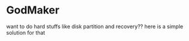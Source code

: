 # GodMaker
want to do hard stuffs like disk partition and recovery?? here is a simple solution for that  
